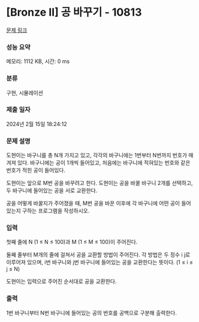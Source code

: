 # [Bronze II] 공 바꾸기 - 10813 

[문제 링크](https://www.acmicpc.net/problem/10813) 

### 성능 요약

메모리: 1112 KB, 시간: 0 ms

### 분류

구현, 시뮬레이션

### 제출 일자

2024년 2월 15일 18:24:12

### 문제 설명

<p>도현이는 바구니를 총 N개 가지고 있고, 각각의 바구니에는 1번부터 N번까지 번호가 매겨져 있다. 바구니에는 공이 1개씩 들어있고, 처음에는 바구니에 적혀있는 번호와 같은 번호가 적힌 공이 들어있다.</p>

<p>도현이는 앞으로 M번 공을 바꾸려고 한다. 도현이는 공을 바꿀 바구니 2개를 선택하고, 두 바구니에 들어있는 공을 서로 교환한다.</p>

<p>공을 어떻게 바꿀지가 주어졌을 때, M번 공을 바꾼 이후에 각 바구니에 어떤 공이 들어있는지 구하는 프로그램을 작성하시오.</p>

### 입력 

 <p>첫째 줄에 N (1 ≤ N ≤ 100)과 M (1 ≤ M ≤ 100)이 주어진다.</p>

<p>둘째 줄부터 M개의 줄에 걸쳐서 공을 교환할 방법이 주어진다. 각 방법은 두 정수 i j로 이루어져 있으며, i번 바구니와 j번 바구니에 들어있는 공을 교환한다는 뜻이다. (1 ≤ i ≤ j ≤ N)</p>

<p>도현이는 입력으로 주어진 순서대로 공을 교환한다.</p>

### 출력 

 <p>1번 바구니부터 N번 바구니에 들어있는 공의 번호를 공백으로 구분해 출력한다.</p>


